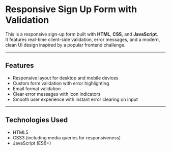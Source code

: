 # Responsive Sign Up Form with Validation

This is a responsive sign-up form built with **HTML**, **CSS**, and **JavaScript**.  
It features real-time client-side validation, error messages, and a modern, clean UI design inspired by a popular frontend challenge.

---

## Features

- Responsive layout for desktop and mobile devices
- Custom form validation with error highlighting
- Email format validation
- Clear error messages with icon indicators
- Smooth user experience with instant error clearing on input

---

## Technologies Used

- HTML5
- CSS3 (including media queries for responsiveness)
- JavaScript (ES6+)
